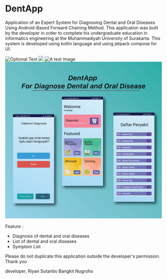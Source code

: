 # DentApp
Application of an Expert System for Diagnosing Dental and Oral Diseases Using Android-Based Forward Chaining Method.
This application was built by the developer in order to complete his undergraduate education in informatics engineering at the Muhammadiyah University of Surakarta.
This system is developed using kotlin language and using jetpack compose for UI.

![Optional Text](../DentApp/DentAPP_UI.png)
<img src="url/https://github.com/riyansutantio/DentApp/blob/master/DentAPP_UI.png">
![A test image](../DentApp/DentAPP_UI.png)
![img](https://github.com/riyansutantio/DentApp/blob/master/DentAPP_UI.png)

Feature :
- Diagnosis of dental and oral diseases
- List of dental and oral diseases
- Symptom List

Please do not duplicate this application outside the developer's permission.
Thank you

developer, Riyan Sutantio Bangkit Nugroho
